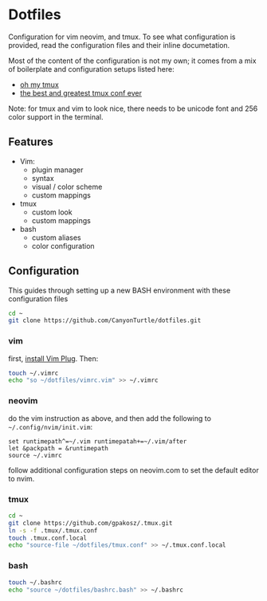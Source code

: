 # Dotfiles

Configuration for vim neovim, and tmux.
To see what configuration is provided, read the configuration files and their inline documetation.

Most of the content of the configuration is not my own; it comes from a mix of boilerplate and configuration setups listed here:
- [oh my tmux](https://github.com/gpakosz/.tmux)
- [the best and greatest tmux conf ever](https://gist.github.com/spicycode/1229612)

Note: for tmux and vim to look nice, there needs to be unicode font and 256 color support in the terminal.

## Features
- Vim:
  - plugin manager
  - syntax
  - visual / color scheme
  - custom mappings
- tmux
  - custom look
  - custom mappings
- bash
  - custom aliases
  - color configuration

## Configuration 

This guides through setting up a new BASH environment with these configuration files

```bash
cd ~
git clone https://github.com/CanyonTurtle/dotfiles.git
```

### vim

first, [install Vim Plug](https://github.com/junegunn/vim-plug). Then:

```bash
touch ~/.vimrc
echo "so ~/dotfiles/vimrc.vim" >> ~/.vimrc
```
### neovim

do the vim instruction as above, and then add the following to `~/.config/nvim/init.vim`:

```vimscript
set runtimepath^=~/.vim runtimepatah+=~/.vim/after
let &packpath = &runtimepath
source ~/.vimrc
```

follow additional configuration steps on neovim.com to set the default editor to nvim.

### tmux

```bash
cd ~
git clone https://github.com/gpakosz/.tmux.git
ln -s -f .tmux/.tmux.conf
touch .tmux.conf.local
echo "source-file ~/dotfiles/tmux.conf" >> ~/.tmux.conf.local
```

### bash
```bash
touch ~/.bashrc
echo "source ~/dotfiles/bashrc.bash" >> ~/.bashrc
```
